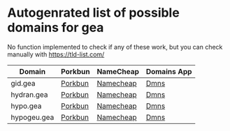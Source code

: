 # Autogenrated list of possible domains for gea

No function implemented to check if any of these work, but you can check manually with https://tld-list.com/

| Domain | Porkbun | NameCheap | Domains App |
|---|---|---|---|
| gid.gea | [Porkbun](https://porkbun.com/checkout/search?prb=e814663da1&tlds=&idnLanguage=&search=search&q=gid.gea) | [Namecheap](https://www.namecheap.com/domains/registration/results/?domain=gid.gea) | [Dmns](https://dmns.app/domains?q=gid.gea) |
| hydran.gea | [Porkbun](https://porkbun.com/checkout/search?prb=e814663da1&tlds=&idnLanguage=&search=search&q=hydran.gea) | [Namecheap](https://www.namecheap.com/domains/registration/results/?domain=hydran.gea) | [Dmns](https://dmns.app/domains?q=hydran.gea) |
| hypo.gea | [Porkbun](https://porkbun.com/checkout/search?prb=e814663da1&tlds=&idnLanguage=&search=search&q=hypo.gea) | [Namecheap](https://www.namecheap.com/domains/registration/results/?domain=hypo.gea) | [Dmns](https://dmns.app/domains?q=hypo.gea) |
| hypogeu.gea | [Porkbun](https://porkbun.com/checkout/search?prb=e814663da1&tlds=&idnLanguage=&search=search&q=hypogeu.gea) | [Namecheap](https://www.namecheap.com/domains/registration/results/?domain=hypogeu.gea) | [Dmns](https://dmns.app/domains?q=hypogeu.gea) |
